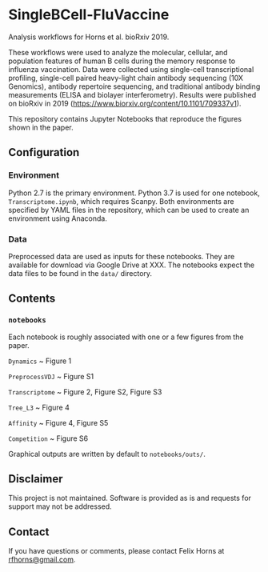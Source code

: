 # SingleBCell-FluVaccine

Analysis workflows for Horns et al. bioRxiv 2019.

These workflows were used to analyze the molecular, cellular, and population features of human B cells during the memory response to influenza vaccination. Data were collected using single-cell transcriptional profiling, single-cell paired heavy-light chain antibody sequencing (10X Genomics), antibody repertoire sequencing, and traditional antibody binding measurements (ELISA and biolayer interferometry). Results were published on bioRxiv in 2019 (https://www.biorxiv.org/content/10.1101/709337v1).

This repository contains Jupyter Notebooks that reproduce the figures shown in the paper.

## Configuration

### Environment
Python 2.7 is the primary environment. Python 3.7 is used for one notebook, `Transcriptome.ipynb`, which requires Scanpy. Both environments are specified by YAML files in the repository, which can be used to create an environment using Anaconda.

### Data
Preprocessed data are used as inputs for these notebooks. They are available for download via Google Drive at XXX. The notebooks expect the data files to be found in the `data/` directory.

## Contents

### `notebooks`

Each notebook is roughly associated with one or a few figures from the paper.

`Dynamics` ~ Figure 1

`PreprocessVDJ` ~ Figure S1

`Transcriptome` ~ Figure 2, Figure S2, Figure S3

`Tree_L3` ~ Figure 4

`Affinity` ~ Figure 4, Figure S5

`Competition` ~ Figure S6

Graphical outputs are written by default to `notebooks/outs/`.

## Disclaimer
This project is not maintained. Software is provided as is and requests for support may not be addressed.

## Contact
If you have questions or comments, please contact Felix Horns at rfhorns@gmail.com.
